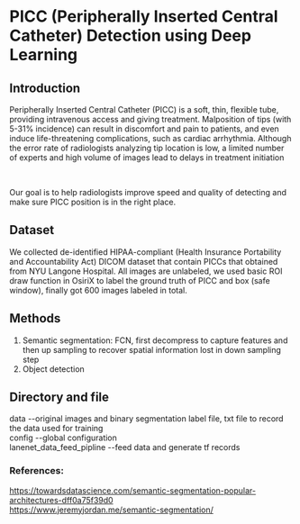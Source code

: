 # PICC (Peripherally Inserted Central Catheter) Detection using Deep Learning

## Introduction
Peripherally Inserted Central Catheter (PICC) is a soft, thin, flexible tube, providing intravenous access and giving treatment. Malposition of tips (with 5-31% incidence) can result in discomfort and pain to patients, and even induce life-threatening complications, such as cardiac arrhythmia. Although the error rate of radiologists analyzing tip location is low, a limited number of experts and high volume of images lead to delays in treatment initiation

<br>

Our goal is to help radiologists improve speed and quality of detecting and make sure PICC position is in the right place.

## Dataset
We collected de-identified HIPAA-compliant (Health Insurance Portability and Accountability Act) DICOM dataset that contain PICCs that obtained from NYU Langone Hospital. All images are unlabeled, we used basic ROI draw function in OsiriX to label the ground truth of PICC and box (safe window), finally got 600 images labeled in total.

## Methods
1. Semantic segmentation: FCN, first decompress to capture features and then up sampling to recover spatial information lost in down sampling step
2. Object detection

## Directory and file
data --original images and binary segmentation label file, txt file to record the data used for training
<br>
config --global configuration
<br>
lanenet_data_feed_pipline --feed data and generate tf records
<br>



### References:
https://towardsdatascience.com/semantic-segmentation-popular-architectures-dff0a75f39d0
<br>
https://www.jeremyjordan.me/semantic-segmentation/
